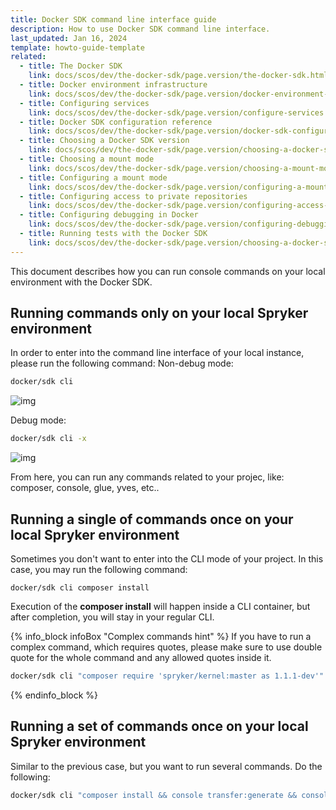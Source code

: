 ```yaml
---
title: Docker SDK command line interface guide
description: How to use Docker SDK command line interface.
last_updated: Jan 16, 2024
template: howto-guide-template
related:
  - title: The Docker SDK
    link: docs/scos/dev/the-docker-sdk/page.version/the-docker-sdk.html
  - title: Docker environment infrastructure
    link: docs/scos/dev/the-docker-sdk/page.version/docker-environment-infrastructure.html
  - title: Configuring services
    link: docs/scos/dev/the-docker-sdk/page.version/configure-services.html
  - title: Docker SDK configuration reference
    link: docs/scos/dev/the-docker-sdk/page.version/docker-sdk-configuration-reference.html
  - title: Choosing a Docker SDK version
    link: docs/scos/dev/the-docker-sdk/page.version/choosing-a-docker-sdk-version.html
  - title: Choosing a mount mode
    link: docs/scos/dev/the-docker-sdk/page.version/choosing-a-mount-mode.html
  - title: Configuring a mount mode
    link: docs/scos/dev/the-docker-sdk/page.version/configuring-a-mount-mode.html
  - title: Configuring access to private repositories
    link: docs/scos/dev/the-docker-sdk/page.version/configuring-access-to-private-repositories.html
  - title: Configuring debugging in Docker
    link: docs/scos/dev/the-docker-sdk/page.version/configuring-debugging-in-docker.html
  - title: Running tests with the Docker SDK
    link: docs/scos/dev/the-docker-sdk/page.version/choosing-a-docker-sdk-version.html
---
```


This document describes how you can run console commands on your local environment with the Docker SDK.

## Running commands only on your local Spryker environment

In order to enter into the command line interface of your local instance, please run the following command:
Non-debug mode:
```bash
docker/sdk cli
```
![img](https://i.ibb.co/Fm0wjYq/docker-cli-1.png)

Debug mode:
```bash
docker/sdk cli -x
```
![img](https://i.ibb.co/bBcgpLJ/docker-cli-2.png)

From here, you can run any commands related to your projec, like: composer, console, glue, yves, etc..

## Running a single of commands once on your local Spryker environment

Sometimes you don't want to enter into the CLI mode of your project.
In this case, you may run the following command:
```bach
docker/sdk cli composer install
```
Execution of the **composer install** will happen inside a CLI container, but after completion, you will stay in your regular CLI.

{% info_block infoBox "Complex commands hint" %}
If you have to run a complex command, which requires quotes, please make sure to use double quote for the whole command and any allowed quotes inside it.
```bash
docker/sdk cli "composer require 'spryker/kernel:master as 1.1.1-dev'"
```
{% endinfo_block %}

## Running a set of commands once on your local Spryker environment

Similar to the previous case, but you want to run several commands.
Do the following:
```bash
docker/sdk cli "composer install && console transfer:generate && console propel:install"
```
